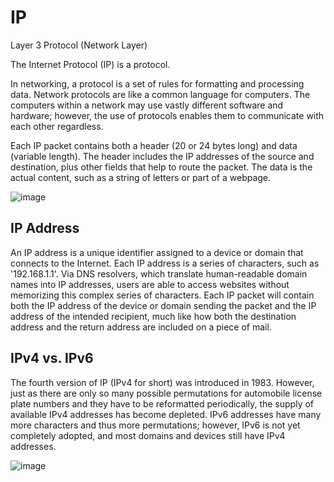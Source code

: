 # IP

Layer 3 Protocol (Network Layer)

The Internet Protocol (IP) is a protocol.

In networking, a protocol is a set of rules for formatting and processing data. Network protocols are like a common language for computers. The computers within a network may use vastly different software and hardware; however, the use of protocols enables them to communicate with each other regardless.

Each IP packet contains both a header (20 or 24 bytes long) and data (variable length). The header includes the IP addresses of the source and destination, plus other fields that help to route the packet. The data is the actual content, such as a string of letters or part of a webpage.

![image](https://user-images.githubusercontent.com/7610065/158438381-1e8d7085-e409-4d5e-9ebb-c366b3351dd4.png)

## IP Address

An IP address is a unique identifier assigned to a device or domain that connects to the Internet. Each IP address is a series of characters, such as '192.168.1.1'. Via DNS resolvers, which translate human-readable domain names into IP addresses, users are able to access websites without memorizing this complex series of characters. Each IP packet will contain both the IP address of the device or domain sending the packet and the IP address of the intended recipient, much like how both the destination address and the return address are included on a piece of mail.

## IPv4 vs. IPv6
The fourth version of IP (IPv4 for short) was introduced in 1983. However, just as there are only so many possible permutations for automobile license plate numbers and they have to be reformatted periodically, the supply of available IPv4 addresses has become depleted. IPv6 addresses have many more characters and thus more permutations; however, IPv6 is not yet completely adopted, and most domains and devices still have IPv4 addresses.

![image](https://user-images.githubusercontent.com/7610065/158438753-a75c1a46-6a8b-4d58-81e2-2f8762534764.png)
